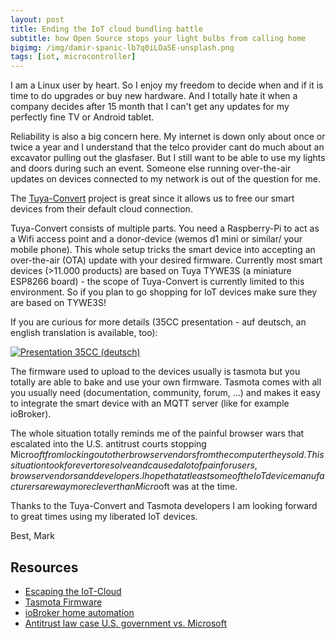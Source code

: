 ```yaml
---
layout: post
title: Ending the IoT cloud bundling battle
subtitle: how Open Source stops your light bulbs from calling home
bigimg: /img/damir-spanic-lb7q0iLOaSE-unsplash.png
tags: [iot, microcontroller]
---
```


I am a Linux user by heart. So I enjoy my freedom to decide when and if it is time to do upgrades or buy new hardware. And I totally hate it when a company decides after 15 month that I can't get any updates for my perfectly fine TV or Android tablet.

Reliability is also a big concern here. My internet is down only about once or twice a year and I understand that the telco provider cant do much about an excavator pulling out the glasfaser. But I still want to be able to use my lights and doors during such an event. Someone else running over-the-air updates on devices connected to my network is out of the question for me.

The [Tuya-Convert](https://github.com/ct-Open-Source/tuya-convert) project is great since it allows us to free our smart devices from their default cloud connection.

Tuya-Convert consists of multiple parts. You need a Raspberry-Pi to act as a Wifi access point and a donor-device (wemos d1 mini or similar/ your mobile phone). This whole setup tricks the smart device into accepting an over-the-air (OTA) update with your desired firmware. Currently most smart devices (>11.000 products) are based on Tuya TYWE3S (a miniature ESP8266 board) - the scope of Tuya-Convert is currently limited to this environment. So if you plan to go shopping for IoT devices make sure they are based on TYWE3S!

If you are curious for more details (35CC presentation - auf deutsch, an english translation is available, too):

[![Presentation 35CC (deutsch)]((https://img.youtube.com/vi/urnNfS6tWAY/0.jpg))](https://www.youtube.com/watch?v=urnNfS6tWAY)

The firmware used to upload to the devices usually is tasmota but you totally are able to bake and use your own firmware. Tasmota comes with all you usually need (documentation, community, forum, ...) and makes it easy to integrate the smart device with an MQTT server (like for example ioBroker).

The whole situation totally reminds me of the painful browser wars that escalated into the U.S. antitrust courts stopping Micro$oft from locking out other browser vendors from the computer they sold. This situation took forever to resolve and caused a lot of pain for users, browser vendors and developers. I hope that at least some of the IoT device manufacturers are way more clever than Micro$oft was at the time.

Thanks to the Tuya-Convert and Tasmota developers I am looking forward to great times using my liberated IoT devices.


Best,
Mark


## Resources
* [Escaping the IoT-Cloud](https://www.heise.de/ct/artikel/Tuya-Convert-Escaping-the-IoT-Cloud-no-solder-needed-4284830.html)
* [Tasmota Firmware](https://github.com/arendst/Tasmota)
* [ioBroker home automation](https://www.iobroker.net/)
* [Antitrust law case U.S. government vs. Microsoft](https://en.wikipedia.org/wiki/United_States_v._Microsoft_Corp.)
